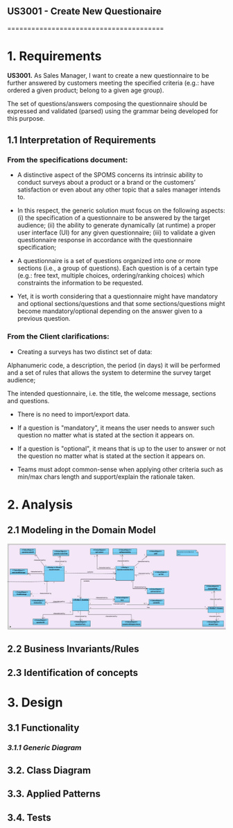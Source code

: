 ## US3001 - Create New Questionaire
=======================================

# 1. Requirements

**US3001.** As Sales Manager, I want to create a new questionnaire to be further answered by 
customers meeting the specified criteria (e.g.: have ordered a given product; 
belong to a given age group).

The set of questions/answers composing the questionnaire should be expressed 
and validated (parsed) using the grammar being developed for this purpose.

## 1.1 Interpretation of Requirements

### From the specifications document:

- A distinctive aspect of the SPOMS concerns its intrinsic ability to conduct surveys about
  a product or a brand or the customers’ satisfaction or even about any other topic
  that a sales manager intends to.

- In this respect, the generic solution must focus on the following aspects:
  (i) the specification of a questionnaire to be answered by the target audience;
  (ii) the ability to generate dynamically (at runtime) a proper user interface (UI) for any given questionnaire;
  (iii) to validate a given questionnaire response in accordance with the questionnaire specification;

- A questionnaire is a set of questions organized into one or more sections (i.e., a group of 
questions). Each question is of a certain type (e.g.: free text, multiple choices, 
ordering/ranking choices) which constraints the information to be requested.

- Yet, it is worth considering that a questionnaire might have mandatory and 
optional sections/questions and that some sections/questions might become mandatory/optional 
depending on the answer given to a previous question.

### From the Client clarifications:

- Creating a surveys has two distinct set of data:

Alphanumeric code, a description, the period (in days) it will be performed and 
a set of rules that allows the system to determine the survey target audience;

The intended questionnaire, i.e. the title, the welcome message, sections and questions.

- There is no need to import/export data.

- If a question is "mandatory", it means the user needs to answer such question no 
matter what is stated at the section it appears on.

- If a question is "optional", it means that is up to the user to answer or not the
question no matter what is stated at the section it appears on.

- Teams must adopt common-sense when applying other criteria such as min/max chars
length and support/explain the rationale taken.

  
# 2. Analysis

## 2.1 Modeling in the Domain Model

![US3001.JPG](US3001.JPG)

## 2.2 Business Invariants/Rules

## 2.3 Identification of concepts



# 3. Design

## 3.1 Functionality

### _3.1.1 Generic Diagram_

## 3.2. Class Diagram


## 3.3. Applied Patterns





## 3.4. Tests
